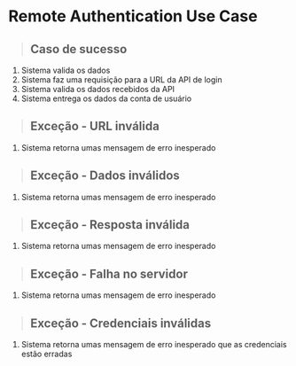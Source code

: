 # Remote Authentication Use Case

> ## Caso de sucesso
1. Sistema valida os dados
2. Sistema faz uma requisição para a URL da API de login
3. Sistema valida os dados recebidos da API
4. Sistema  entrega os dados da conta de usuário

> ## Exceção - URL inválida
1. Sistema retorna umas mensagem de erro inesperado

> ## Exceção - Dados inválidos
1. Sistema retorna umas mensagem de erro inesperado

> ## Exceção - Resposta inválida
1. Sistema retorna umas mensagem de erro inesperado

> ## Exceção - Falha no servidor
1. Sistema retorna umas mensagem de erro inesperado

> ## Exceção - Credenciais inválidas
1. Sistema retorna umas mensagem de erro inesperado que as credenciais estão erradas

